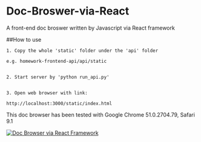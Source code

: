 # Doc-Broswer-via-React

A front-end doc broswer written by Javascript via React framework

##How to use


    1. Copy the whole 'static' folder under the 'api' folder
  
    e.g. homework-frontend-api/api/static
  
  
    2. Start server by 'python run_api.py'
  
  
    3. Open web browser with link:
  
    http://localhost:3000/static/index.html

This doc browser has been tested with Google Chrome 51.0.2704.79, Safari 9.1

[![Doc Browser via React Framework](https://j.gifs.com/2kBAgN.gif)](https://www.youtube.com/watch?v=X4rYerCSOHk)
